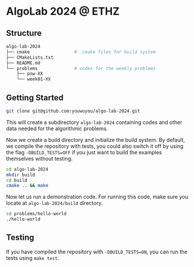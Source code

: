 # AlgoLab 2024 @ ETHZ

## Structure

```bash
algo-lab-2024
├── cmake                 # .cmake files for build system
├── CMakeLists.txt
├── README.md
└── problems              # codes for the weekly problems 
    ├── pow-XX            
    └── week01-XX
```

## Getting Started

```bash
git clone git@github.com:youwuyou/algo-lab-2024.git
```

This will create a subdirectory `algo-lab-2024` containing codes and other data needed for the algorithmic problems.

Now we create a build directory and initialize the build system. By default, we compile the repository with tests, you could also switch it off by using the flag `-DBUILD_TESTS=OFF` if you just want to build the examples themselves without testing.

```bash
cd algo-lab-2024
mkdir build
cd build
cmake .. && make
```

Now let us run a demonstration code. For running this code, make sure you locate at `algo-lab-2024/build` directory.

```bash
cd problems/hello-world
./hello-world
```

## Testing

If you have compiled the repository with `-DBUILD_TESTS=ON`, you can run the tests using `make test`.